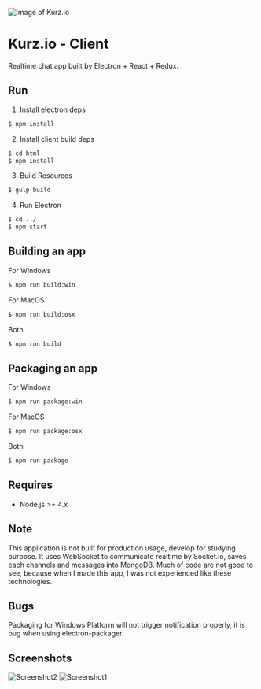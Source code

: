 ![Image of Kurz.io](http://photon.modernator.me:/album/rico345100@gmail.com/git/kurzio/noti.png)

# Kurz.io - Client
Realtime chat app built by Electron + React + Redux.

## Run
1. Install electron deps
```bash
$ npm install
```

2. Install client build deps
```bash
$ cd html
$ npm install
```

3. Build Resources
```bash
$ gulp build
```

4. Run Electron
```bash
$ cd ../
$ npm start
```

## Building an app
For Windows
```bash
$ npm run build:win
```

For MacOS
```bash
$ npm run build:osx
```

Both
```bash
$ npm run build
```

## Packaging an app
For Windows
```bash
$ npm run package:win
```

For MacOS
```bash
$ npm run package:osx
```

Both
```bash
$ npm run package
```

## Requires
- Node.js >= 4.x

## Note
This application is not built for production usage, develop for studying purpose. It uses WebSocket to communicate realtime by Socket.io, saves each channels and messages into MongoDB.
Much of code are not good to see, because when I made this app, I was not experienced like these technologies.

## Bugs
Packaging for Windows Platform will not trigger notification properly, it is bug when using electron-packager.

## Screenshots
![Screenshot2](http://photon.modernator.me:/album/rico345100@gmail.com/git/kurzio/2.png)
![Screenshot1](http://photon.modernator.me:/album/rico345100@gmail.com/git/kurzio/1.png)